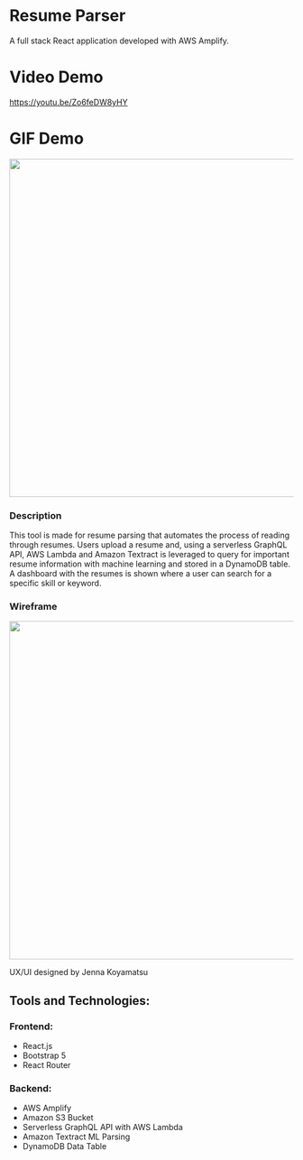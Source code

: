 # Resume Parser

A full stack React application developed with AWS Amplify.

# Video Demo

https://youtu.be/Zo6feDW8yHY


# GIF Demo

<img src="images-gifs/demogif.gif" width=600>

### Description

This tool is made for resume parsing that automates the process of reading through resumes. Users upload a resume and, using a serverless GraphQL API, AWS Lambda and Amazon Textract is leveraged to query for important resume information with machine learning and stored in a DynamoDB table. A dashboard with the resumes is shown where a user can search for a specific skill or keyword.

### Wireframe

<img src="images-gifs/wireframe.png" width=600>

UX/UI designed by Jenna Koyamatsu

## Tools and Technologies:

### Frontend:
- React.js
- Bootstrap 5
- React Router
    
### Backend:
- AWS Amplify
- Amazon S3 Bucket
- Serverless GraphQL API with AWS Lambda
- Amazon Textract ML Parsing
- DynamoDB Data Table
